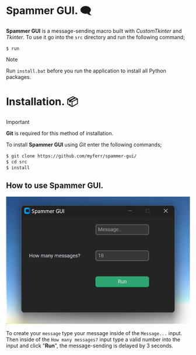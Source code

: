 # Spammer GUI. 🗨️

**Spammer GUI** is a message-sending macro built with *CustomTkinter* and *Tkinter*.
To use it go into the `src` directory and run the following command; 
```
$ run
```

>[!NOTE]
>Run `install.bat` before you run the application to install all Python packages.

# Installation. 📦

>[!IMPORTANT]
>**Git** is required for this method of installation.

To install **Spammer GUI** using *Git* enter the following commands;
```
$ git clone https://github.com/myferr/spammer-gui/
$ cd src
$ install
```

## How to use Spammer GUI.

<img src="images/Pasted image 20240330205249.png">

To create your `message` type your message inside of the `Message...` input.
Then inside of the `How many messages?` input type a valid number into the input and click "**Run**", the message-sending is delayed by 3 seconds.